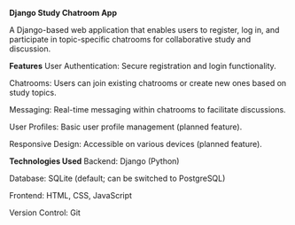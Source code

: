 **Django Study Chatroom App**

A Django-based web application that enables users to register, log in, and participate in topic-specific chatrooms for collaborative study and discussion.

**Features**
User Authentication: Secure registration and login functionality.

Chatrooms: Users can join existing chatrooms or create new ones based on study topics.

Messaging: Real-time messaging within chatrooms to facilitate discussions.

User Profiles: Basic user profile management (planned feature).

Responsive Design: Accessible on various devices (planned feature).

**Technologies Used**
Backend: Django (Python)

Database: SQLite (default; can be switched to PostgreSQL)

Frontend: HTML, CSS, JavaScript

Version Control: Git
